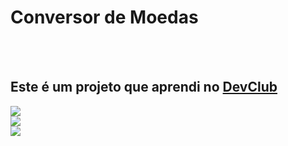 <h1>Conversor de Moedas</h1>
<br>
<br>
<h2>Este é um projeto que aprendi no <a href="https://rodolfomori.com.br">DevClub</h2>

<img src="https://github.com/ThuanyDias/Projeto-4/blob/main/assents/Img%20do%20projeto/desktop.png?raw=true">
<br>
<img src="https://github.com/ThuanyDias/Projeto-4/blob/main/assents/Img%20do%20projeto/mobile%20-%20euro.png?raw=true">
<br>
<img src="https://github.com/ThuanyDias/Projeto-4/blob/main/assents/Img%20do%20projeto/mobile%20-iene.png?raw=true">
